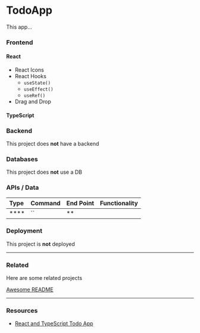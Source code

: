 # TodoApp
This app...


### Frontend

#### React
- React Icons
- React Hooks
  - `useState()`
  - `useEffect()`
  - `useRef()`
- Drag and Drop

#### TypeScript


### Backend

This project does **not** have a backend

### Databases

This project does **not** use a DB


### APIs / Data

| Type | Command | End Point | Functionality |
| :--- | :------ | :-------- | :------------ |
| **** | ``      | **        |               |


### Deployment

This project is **not** deployed

---

### Related

Here are some related projects

[Awesome README](https://github.com/matiassingers/awesome-readme)

---

### Resources
- [React and TypeScript Todo App]((https://www.freecodecamp.org/news/how-to-code-your-react-app-with-typescript/))
